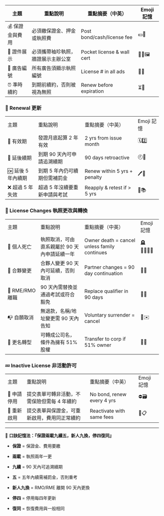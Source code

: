 
|主題|重點說明|重點摘要（中英）|Emoji 記憶|
|---|---|---|---|
|💰 保證金與費用|必須繳保證金、押金或執照費|Post bond/cash/license fee|💵🧾|
|🪪 證件展示|必須攜帶袖珍執照，牆證展示主辦公室|Pocket license & wall cert|🧍‍♂️🖼️|
|📣 廣告編號|所有廣告須顯示執照編號|License # in all ads|📢🔢|
|⏰ 準時續約|到期前續約，否則被視為無照|Renew before expiration|⏳📅|

### 🔁 Renewal 更新

|   |   |   |   |
|---|---|---|---|
|主題|重點說明|重點摘要（中英）|Emoji 記憶|
|📅 有效期|發證月底起算 2 年有效|2 yrs from issue month|🗓️2️⃣|
|📨 延後續期|到期 90 天內可申請追溯續期|90 days retroactive|🕘📩|
|🆗 延後 5 年內續期|到期 5 年內仍可續期但需補罰金|Renew within 5 yrs + penalty|🖊️💸|
|❌ 超過 5 年失效|超過 5 年沒續要重新申請與考試|Reapply & retest if > 5 yrs|🚫📚|

### 🔄 License Changes 執照更改與轉換

|   |   |   |   |
|---|---|---|---|
|主題|重點說明|重點摘要（中英）|Emoji 記憶|
|🧍 個人死亡|執照取消，可由直系親屬於 90 天內申請延續一年|Owner death = cancel unless family continues|🪦👨‍👩‍👧‍👦|
|🤝 合夥變更|合夥人變更 90 天內可延續，否則取消|Partner changes = 90 day continuation|🔄👥|
|👤 RME/RMO 離職|90 天內需替換並通過考試或符合豁免|Replace qualifier in 90 days|👷✅|
|📭 自願取消|無退款，名稱/地址變更需 90 天內告知|Voluntary surrender = cancel|🧾✉️|
|🔁 更名轉型|可轉成公司名，條件為擁有 51% 股權|Transfer to corp if 51% owner|🏢🔀|

### 💤 Inactive License 非活動許可

|   |   |   |   |
|---|---|---|---|
|主題|重點說明|重點摘要（中英）|Emoji 記憶|
|📴 申請停用|提交表單可轉非活動，不需保險但需每 4 年續約|No bond, renew every 4 yrs|⛔🗃️|
|🔄 重新啟用|提交表單與保證金，可重新啟用，費用同正常續約|Reactivate with same fees|🔁📋|

---

🧠 **口訣記憶法：『保證兩載九續五，新人九換，停四復同』**

- **保證** = 保證金、費用要繳
    
- **兩載** = 執照兩年一更
    
- **九續** = 90 天內可追溯續期
    
- **五** = 五年內續需補罰金，否則重考
    
- **新人九換** = RMO/RME 離開 90 天內更換
    
- **停四** = 停用每四年更新
    
- **復同** = 恢復費用與一般相同
